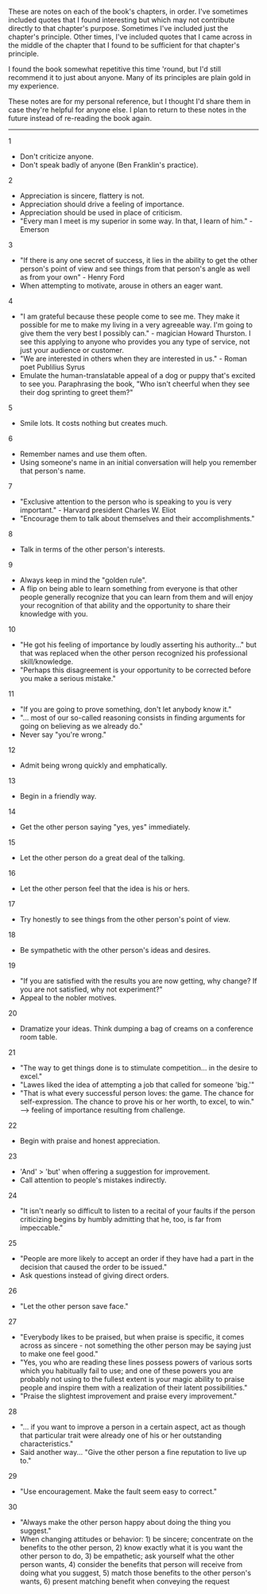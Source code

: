 These are notes on each of the book's chapters, in order. I've sometimes included quotes that I found interesting but which may not contribute directly to that chapter's purpose. Sometimes I've included just the chapter's principle. Other times, I've included quotes that I came across in the middle of the chapter that I found to be sufficient for that chapter's principle.

I found the book somewhat repetitive this time 'round, but I'd still recommend it to just about anyone. Many of its principles are plain gold in my experience.

These notes are for my personal reference, but I thought I'd share them in case they're helpful for anyone else. I plan to return to these notes in the future instead of re-reading the book again.

---

1

* Don't criticize anyone.
* Don't speak badly of anyone (Ben Franklin's practice).

2

* Appreciation is sincere, flattery is not.
* Appreciation should drive a feeling of importance.
* Appreciation should be used in place of criticism.
* "Every man I meet is my superior in some way. In that, I learn of him." -Emerson

3

* "If there is any one secret of success, it lies in the ability to get the other person's point of view and see things from that person's angle as well as from your own" - Henry Ford
* When attempting to motivate, arouse in others an eager want.

4

* "I am grateful because these people come to see me. They make it possible for me to make my living in a very agreeable way. I'm going to give them the very best I possibly can." - magician Howard Thurston. I see this applying to anyone who provides you any type of service, not just your audience or customer.
* "We are interested in others when they are interested in us." - Roman poet Publilius Syrus
* Emulate the human-translatable appeal of a dog or puppy that's excited to see you. Paraphrasing the book, "Who isn't cheerful when they see their dog sprinting to greet them?"

5

* Smile lots. It costs nothing but creates much.

6

* Remember names and use them often.
* Using someone's name in an initial conversation will help you remember that person's name.

7

* "Exclusive attention to the person who is speaking to you is very important." - Harvard president Charles W. Eliot
* "Encourage them to talk about themselves and their accomplishments."

8

* Talk in terms of the other person's interests.

9

* Always keep in mind the "golden rule".
* A flip on being able to learn something from everyone is that other people generally recognize that you can learn from them and will enjoy your recognition of that ability and the opportunity to share their knowledge with you.

10

* "He got his feeling of importance by loudly asserting his authority..." but that was replaced when the other person recognized his professional skill/knowledge.
* "Perhaps this disagreement is your opportunity to be corrected before you make a serious mistake."

11

* "If you are going to prove something, don't let anybody know it."
* "... most of our so-called reasoning consists in finding arguments for going on believing as we already do."
* Never say "you're wrong."

12

* Admit being wrong quickly and emphatically.

13

* Begin in a friendly way.

14

* Get the other person saying "yes, yes" immediately.

15

* Let the other person do a great deal of the talking.

16

* Let the other person feel that the idea is his or hers.

17

* Try honestly to see things from the other person's point of view.

18

* Be sympathetic with the other person's ideas and desires.

19

* "If you are satisfied with the results you are now getting, why change? If you are not satisfied, why not experiment?"
* Appeal to the nobler motives.

20

* Dramatize your ideas. Think dumping a bag of creams on a conference room table.

21

* "The way to get things done is to stimulate competition... in the desire to excel."
* "Lawes liked the idea of attempting a job that called for someone 'big.'"
* "That is what every successful person loves: the game. The chance for self-expression. The chance to prove his or her worth, to excel, to win." --> feeling of importance resulting from challenge.

22

* Begin with praise and honest appreciation.

23

* 'And' > 'but' when offering a suggestion for improvement.
* Call attention to people's mistakes indirectly. 

24

* "It isn't nearly so difficult to listen to a recital of your faults if the person criticizing begins by humbly admitting that he, too, is far from impeccable."

25

* "People are more likely to accept an order if they have had a part in the decision that caused the order to be issued."
* Ask questions instead of giving direct orders.

26

* "Let the other person save face."

27

* "Everybody likes to be praised, but when praise is specific, it comes across as sincere - not something the other person may be saying just to make one feel good."
* "Yes, you who are reading these lines possess powers of various sorts which you habitually fail to use; and one of these powers you are probably not using to the fullest extent is your magic ability to praise people and inspire them with a realization of their latent possibilities."
* "Praise the slightest improvement and praise every improvement."

28

* "... if you want to improve a person in a certain aspect, act as though that particular trait were already one of his or her outstanding characteristics."
* Said another way... "Give the other person a fine reputation to live up to."

29

* "Use encouragement. Make the fault seem easy to correct."

30

* "Always make the other person happy about doing the thing you suggest."
* When changing attitudes or behavior: 1) be sincere; concentrate on the benefits to the other person, 2) know exactly what it is you want the other person to do, 3) be empathetic; ask yourself what the other person wants, 4) consider the benefits that person will receive from doing what you suggest, 5) match those benefits to the other person's wants, 6) present matching benefit when conveying the request

